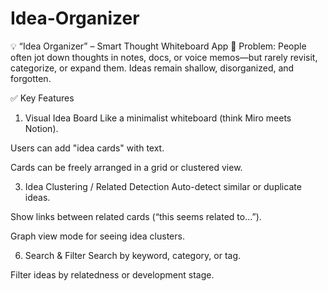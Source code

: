 # Idea-Organizer

💡 “Idea Organizer” – Smart Thought Whiteboard App
🧠 Problem:
People often jot down thoughts in notes, docs, or voice memos—but rarely revisit, categorize, or expand them. Ideas remain shallow, disorganized, and forgotten.

✅ Key Features
1. Visual Idea Board
Like a minimalist whiteboard (think Miro meets Notion).

Users can add "idea cards" with text.

Cards can be freely arranged in a grid or clustered view.

3. Idea Clustering / Related Detection
Auto-detect similar or duplicate ideas.

Show links between related cards (“this seems related to…”).

Graph view mode for seeing idea clusters.


6. Search & Filter
Search by keyword, category, or tag.

Filter ideas by relatedness or development stage.